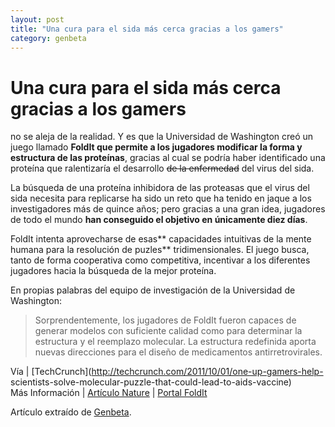 ```yaml
---
layout: post
title: "Una cura para el sida más cerca gracias a los gamers"
category: genbeta
---
```


# Una cura para el sida más cerca gracias a los gamers

no se aleja de la realidad. Y es que la Universidad de Washington creó un
juego llamado **FoldIt que permite a los jugadores modificar la forma y
estructura de las proteínas**, gracias al cual se podría haber identificado
una proteína que ralentizaría el desarrollo <del>de la enfermedad</del> del
virus del sida.

La búsqueda de una proteína inhibidora de las proteasas que el virus del sida
necesita para replicarse ha sido un reto que ha tenido en jaque a los
investigadores más de quince años; pero gracias a una gran idea, jugadores de
todo el mundo **han conseguido el objetivo en únicamente diez días**.  
  
FoldIt intenta aprovecharse de esas** capacidades intuitivas de la mente
humana para la resolución de puzles** tridimensionales. El juego busca, tanto
de forma cooperativa como competitiva, incentivar a los diferentes jugadores
hacia la búsqueda de la mejor proteína.

En propias palabras del equipo de investigación de la Universidad de
Washington:

> Sorprendentemente, los jugadores de FoldIt fueron capaces de generar modelos
con suficiente calidad como para determinar la estructura y el reemplazo
molecular. La estructura redefinida aporta nuevas direcciones para el diseño
de medicamentos antirretrovirales.

Vía | [TechCrunch](http://techcrunch.com/2011/10/01/one-up-gamers-help-
scientists-solve-molecular-puzzle-that-could-lead-to-aids-vaccine)  
Más Información | [Artículo
Nature](http://www.cs.washington.edu/homes/zoran/NSMBfoldit-2011.pdf) |
[Portal FoldIt](http://fold.it/portal/)

Artículo extraído de [Genbeta](http://www.genbeta.com).